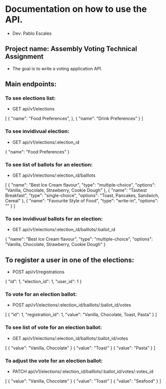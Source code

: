 # Documentation on how to use the API.
* Dev: Pablo Escales


## Project name: Assembly Voting Technical Assignment
* The goal is to write a voting application API.

## Main endpoints:

### To see elections list:
* GET api/v1/elections

[
  {
    "name": "Food Preferences",
  },
  {
    "name": "Drink Preferences"
  }
]

### To see invidivual election:
* GET api/v1/elections/:election_id

{
  "name": "Food Preferences"
}

### To see list of ballots for an election:
* GET api/v1/elections/:election_id/balllots

[
  {
    "name": "Best Ice Cream flavour",
    "type": "multiple-choice",
    "options":
      "Vanilla,
      Chocolate,
      Strawberry,
      Cookie Dough"
  },
  {
    "name": "Tastiest Breakfast",
    "type": "single-choice",
    "options":
      "Toast,
      Pancakes,
      Sandwich,
      Cereal"
  },
  {
    "name": "Favourite Style of Food",
    "type": "write-in",
    "options": ""
  }
]

### To see invidivual ballots for an election:
* GET api/v1/elections/:election_id/balllots/:ballot_id

{
  "name": "Best Ice Cream flavour",
  "type": "multiple-choice",
  "options":
    "Vanilla,
    Chocolate,
    Strawberry,
    Cookie Dough"
}

## To register a user in one of the elections:
* POST api/v1/registrations

{
  "id": 1,
  "election_id": 1,
  "user_id": 1
}

### To vote for an election ballot:
* POST api/v1/elections/:election_id/balllots/:ballot_id/votes

[
  {
    "id": 1,
    "registration_id": 1,
    "value": "Vanilla, Chocolate, Toast, Pasta"
  }
]

### To see list of vote for an election ballot:
* GET api/v1/elections/:election_id/balllots/:ballot_id/votes

[
  {
    "value": "Vanilla, Chocolate"
  }
  {
    "value": "Toast"
  }
  {
    "value": "Pasta"
  }
]

### To adjust the vote for an election ballot:
* PATCH api/v1/elections/:election_id/balllots/:ballot_id/votes/:votes_id

[
  {
    "value": "Vanilla, Chocolate"
  }
  {
    "value": "Toast"
  }
  {
    "value": "Seafood"
  }
]
